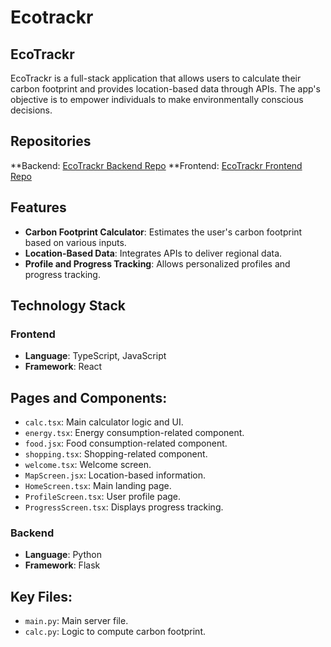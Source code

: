 # Ecotrackr

EcoTrackr
-----------------------------
EcoTrackr is a full-stack application that allows users to calculate their carbon footprint and provides location-based data through APIs. The app's objective is to empower individuals to make environmentally conscious decisions.

Repositories
-----------------------------
**Backend: [EcoTrackr Backend Repo](https://github.com/meenag0/Ecotrackr/tree/main)
**Frontend: [EcoTrackr Frontend Repo](https://github.com/meenag0/Ecotrackr-Backend/tree/main)

Features
-----------------------------
- **Carbon Footprint Calculator**: Estimates the user's carbon footprint based on various inputs.
- **Location-Based Data**: Integrates APIs to deliver regional data.
- **Profile and Progress Tracking**: Allows personalized profiles and progress tracking.

Technology Stack
-----------------------------
### Frontend
- **Language**: TypeScript, JavaScript
- **Framework**: React

Pages and Components:
-----------------------------
- `calc.tsx`: Main calculator logic and UI.
- `energy.tsx`: Energy consumption-related component.
- `food.jsx`: Food consumption-related component.
- `shopping.tsx`: Shopping-related component.
- `welcome.tsx`: Welcome screen.
- `MapScreen.jsx`: Location-based information.
- `HomeScreen.tsx`: Main landing page.
- `ProfileScreen.tsx`: User profile page.
- `ProgressScreen.tsx`: Displays progress tracking.

### Backend
- **Language**: Python
- **Framework**: Flask

Key Files:
-----------------------------
- `main.py`: Main server file.
- `calc.py`: Logic to compute carbon footprint.

